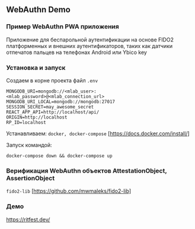 ## WebAuthn Demo

### Пример WebAuthn PWA приложения

Приложение для беспарольной аутентификации на основе FIDO2 платформенных
и внешних аутентификаторов, таких как датчики отпечатов пальцев на
телефонах Android или Ybico key

### Установка и запуск

Создаем в корне проекта файл `.env`
```
MONGODB_URI=mongodb://<mlab_user>:<mlab_password>@<mlab_connection_url>
MONGODB_URI_LOCAL=mongodb://mongodb:27017
SESSION_SECRET=may_awesome_secret
REACT_APP_API=http://localhost/api/
ORIGIN=http://localhost
RP_ID=localhost
```

Устанавливаем:
`docker, docker-compose` [https://docs.docker.com/install/]

Запуск командой:

```
docker-compose down && docker-compose up
```

### Верификация WebAuthn объектов AttestationObject, AssertionObject
`fido2-lib` [https://github.com/mwmaleks/fido2-lib]

### Демо
https://ritfest.dev/
